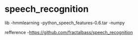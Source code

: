 # speech_recognition

lib
-hmmlearning
-python_speech_features-0.6.tar
-numpy

refference
-https://github.com/fractalbass/speech_recognition